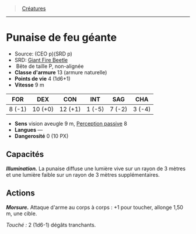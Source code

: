 ﻿---
!MonsterItem
Family: MonsterHD
Type: Bête
Size: P
Alignment: non-alignée
ArmorClass: 13 (armure naturelle)
HitPoints: 4 (1d6+1)
Speed: 9 m
Strength: ' 8 (-1)'
Dexterity: 10 (+0)
Constitution: 12 (+1)
Intelligence: ' 1 (-5)'
Wisdom: ' 7 (-2)'
Charisma: ' 3 (-4)'
Senses: vision aveugle 9 m, [Perception passive](hd_abilities_dexterity_perception_passive.md) 8
Languages: —
Challenge: 0 (10 PX)
Id: monsters_hd.md#punaise-de-feu-géante
ParentLink: monsters_hd.md#créatures
Name: Punaise de feu géante
ParentName: Créatures
NameLevel: 1
AltName: '[Giant Fire Beetle](srd_monsters_giant_fire_beetle.md)'
Source: (CEO p)(SRD p)
Attributes:
  Name: Punaise de feu géante
  Markdown: >+
    # <!--Name-->Punaise de feu géante<!--/Name-->


    - Source: <!--Source-->(CEO p)(SRD p)<!--/Source-->

    - SRD: <!--AltName-->[Giant Fire Beetle](srd_monsters_giant_fire_beetle.md)<!--/AltName-->

    -  <!--Type-->Bête<!--/Type--> de taille <!--Size-->P<!--/Size-->, <!--Alignment-->non-alignée<!--/Alignment-->

    - **Classe d'armure** <!--ArmorClass-->13 (armure naturelle)<!--/ArmorClass-->

    - **Points de vie** <!--HitPoints-->4 (1d6+1)<!--/HitPoints-->

    - **Vitesse** <!--Speed-->9 m<!--/Speed-->


    |FOR|DEX|CON|INT|SAG|CHA|

    |---|---|---|---|---|---|

    |<!--Strength--> 8 (-1)<!--/Strength-->|<!--Dexterity-->10 (+0)<!--/Dexterity-->|<!--Constitution-->12 (+1)<!--/Constitution-->|<!--Intelligence--> 1 (-5)<!--/Intelligence-->|<!--Wisdom--> 7 (-2)<!--/Wisdom-->|<!--Charisma--> 3 (-4)<!--/Charisma-->|


    - **Sens** <!--Senses-->vision aveugle 9 m, [Perception passive](hd_abilities_dexterity_perception_passive.md) 8<!--/Senses-->

    - **Langues** <!--Languages-->—<!--/Languages-->

    - **Dangerosité** <!--Challenge-->0 (10 PX)<!--/Challenge-->


    ## Capacités


    **_Illumination._** La punaise diffuse une lumière vive sur un rayon de 3 mètres et une lumière faible sur un rayon de 3 mètres supplémentaires.


    ## Actions


    **_Morsure._** Attaque d'arme au corps à corps : +1 pour toucher, allonge 1,50 m, une cible.


    _Touché :_ 2 (1d6-1) dégâts tranchants.

  Source: (CEO p)(SRD p)
  AltName: '[Giant Fire Beetle](srd_monsters_giant_fire_beetle.md)'
  Type: Bête
  Size: P
  Alignment: non-alignée
  ArmorClass: 13 (armure naturelle)
  HitPoints: 4 (1d6+1)
  Speed: 9 m
  Strength: ' 8 (-1)'
  Dexterity: 10 (+0)
  Constitution: 12 (+1)
  Intelligence: ' 1 (-5)'
  Wisdom: ' 7 (-2)'
  Charisma: ' 3 (-4)'
  Senses: vision aveugle 9 m, [Perception passive](hd_abilities_dexterity_perception_passive.md) 8
  Languages: —
  Challenge: 0 (10 PX)
AttributesDictionary: >+
  Name: Punaise de feu géante

  Markdown: >+

    # <!--Name-->Punaise de feu géante<!--/Name-->





    - Source: <!--Source-->(CEO p)(SRD p)<!--/Source-->



    - SRD: <!--AltName-->[Giant Fire Beetle](srd_monsters_giant_fire_beetle.md)<!--/AltName-->



    -  <!--Type-->Bête<!--/Type--> de taille <!--Size-->P<!--/Size-->, <!--Alignment-->non-alignée<!--/Alignment-->



    - **Classe d'armure** <!--ArmorClass-->13 (armure naturelle)<!--/ArmorClass-->



    - **Points de vie** <!--HitPoints-->4 (1d6+1)<!--/HitPoints-->



    - **Vitesse** <!--Speed-->9 m<!--/Speed-->





    |FOR|DEX|CON|INT|SAG|CHA|



    |---|---|---|---|---|---|



    |<!--Strength--> 8 (-1)<!--/Strength-->|<!--Dexterity-->10 (+0)<!--/Dexterity-->|<!--Constitution-->12 (+1)<!--/Constitution-->|<!--Intelligence--> 1 (-5)<!--/Intelligence-->|<!--Wisdom--> 7 (-2)<!--/Wisdom-->|<!--Charisma--> 3 (-4)<!--/Charisma-->|





    - **Sens** <!--Senses-->vision aveugle 9 m, [Perception passive](hd_abilities_dexterity_perception_passive.md) 8<!--/Senses-->



    - **Langues** <!--Languages-->—<!--/Languages-->



    - **Dangerosité** <!--Challenge-->0 (10 PX)<!--/Challenge-->





    ## Capacités





    **_Illumination._** La punaise diffuse une lumière vive sur un rayon de 3 mètres et une lumière faible sur un rayon de 3 mètres supplémentaires.





    ## Actions





    **_Morsure._** Attaque d'arme au corps à corps : +1 pour toucher, allonge 1,50 m, une cible.





    _Touché :_ 2 (1d6-1) dégâts tranchants.



  Source: (CEO p)(SRD p)

  AltName: '[Giant Fire Beetle](srd_monsters_giant_fire_beetle.md)'

  Type: Bête

  Size: P

  Alignment: non-alignée

  ArmorClass: 13 (armure naturelle)

  HitPoints: 4 (1d6+1)

  Speed: 9 m

  Strength: ' 8 (-1)'

  Dexterity: 10 (+0)

  Constitution: 12 (+1)

  Intelligence: ' 1 (-5)'

  Wisdom: ' 7 (-2)'

  Charisma: ' 3 (-4)'

  Senses: vision aveugle 9 m, [Perception passive](hd_abilities_dexterity_perception_passive.md) 8

  Languages: —

  Challenge: 0 (10 PX)

---
> [Créatures](hd_monsters.md)

---

# Punaise de feu géante

- Source: (CEO p)(SRD p)
- SRD: [Giant Fire Beetle](srd_monsters_giant_fire_beetle.md)
-  Bête de taille P, non-alignée
- **Classe d'armure** 13 (armure naturelle)
- **Points de vie** 4 (1d6+1)
- **Vitesse** 9 m

|FOR|DEX|CON|INT|SAG|CHA|
|---|---|---|---|---|---|
| 8 (-1)|10 (+0)|12 (+1)| 1 (-5)| 7 (-2)| 3 (-4)|

- **Sens** vision aveugle 9 m, [Perception passive](hd_abilities_dexterity_perception_passive.md) 8
- **Langues** —
- **Dangerosité** 0 (10 PX)

## Capacités

**_Illumination._** La punaise diffuse une lumière vive sur un rayon de 3 mètres et une lumière faible sur un rayon de 3 mètres supplémentaires.

## Actions

**_Morsure._** Attaque d'arme au corps à corps : +1 pour toucher, allonge 1,50 m, une cible.

_Touché :_ 2 (1d6-1) dégâts tranchants.

